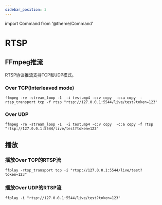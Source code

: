 ```yaml
---
sidebar_position: 3
---
```


import Command from '@theme/Command'

# RTSP

## FFmpeg推流

RTSP协议推流支持TCP和UDP模式。

### Over TCP(Interleaved mode)

```shell
ffmpeg -re -stream_loop -1  -i test.mp4 -c:v copy  -c:a copy  -rtsp_transport tcp -f rtsp "rtsp://127.0.0.1:5544/live/test?token=123"
```

### Over UDP

```shell
ffmpeg -re -stream_loop -1  -i test.mp4 -c:v copy  -c:a copy -f rtsp "rtsp://127.0.0.1:5544/live/test?token=123"
```


## 播放

### 播放Over TCP的RTSP流

```shell
ffplay -rtsp_transport tcp -i "rtsp://127.0.0.1:5544/live/test?token=123"
```


### 播放Over UDP的RTSP流

```shell
ffplay -i "rtsp://127.0.0.1:5544/live/test?token=123"
```